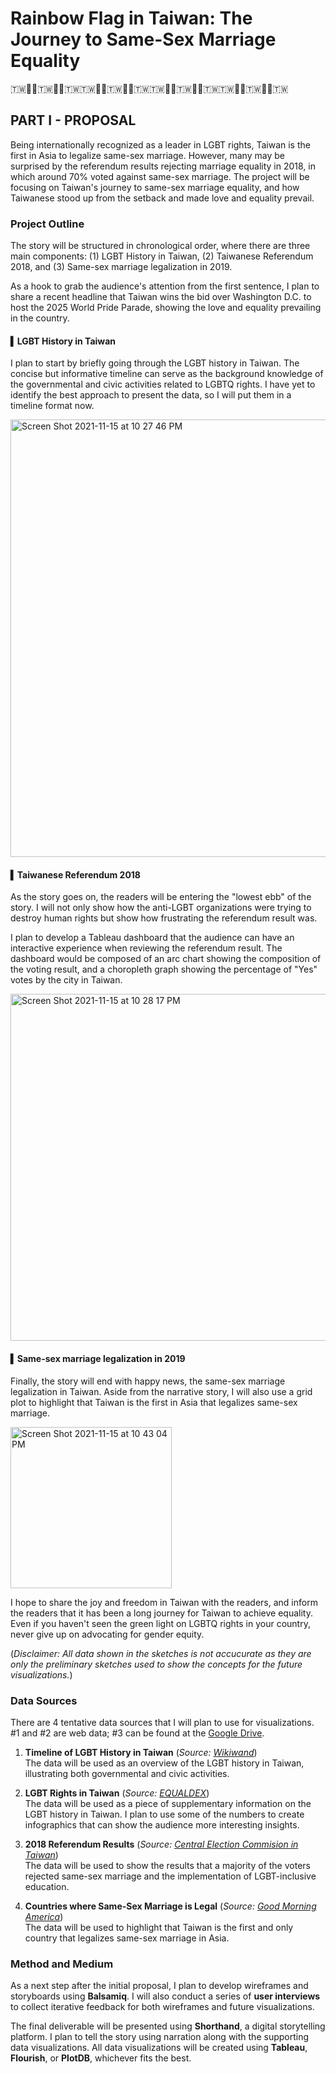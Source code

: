 # Rainbow Flag in Taiwan: The Journey to Same-Sex Marriage Equality
🇹🇼🏳️‍🌈🇹🇼🏳️‍🌈🇹🇼🇹🇼🏳️‍🌈🇹🇼🏳️‍🌈🇹🇼🇹🇼🏳️‍🌈🇹🇼🏳️‍🌈🇹🇼🇹🇼🏳️‍🌈🇹🇼🏳️‍🌈🇹🇼

## PART I - PROPOSAL
Being internationally recognized as a leader in LGBT rights, Taiwan is the first in Asia to legalize same-sex marriage. However, many may be surprised by the referendum results rejecting marriage equality in 2018, in which around 70% voted against same-sex marriage. The project will be focusing on Taiwan's journey to same-sex marriage equality, and how Taiwanese stood up from the setback and made love and equality prevail.


### Project Outline
The story will be structured in chronological order, where there are three main components: (1) LGBT History in Taiwan, (2) Taiwanese Referendum 2018, and (3) Same-sex marriage legalization in 2019.

As a hook to grab the audience's attention from the first sentence, I plan to share a recent headline that Taiwan wins the bid over Washington D.C. to host the 2025 World Pride Parade, showing the love and equality prevailing in the country.

#### ▍LGBT History in Taiwan
I plan to start by briefly going through the LGBT history in Taiwan. The concise but informative timeline can serve as the background knowledge of the governmental and civic activities related to LGBTQ rights. I have yet to identify the best approach to present the data, so I will put them in a timeline format now.

<img width="700" alt="Screen Shot 2021-11-15 at 10 27 46 PM" src="https://user-images.githubusercontent.com/89028282/141890587-3fdfc8df-d895-4c74-9e8b-ba89ec128bc6.png">

#### ▍Taiwanese Referendum 2018
As the story goes on, the readers will be entering the "lowest ebb" of the story. I will not only show how the anti-LGBT organizations were trying to destroy human rights but show how frustrating the referendum result was. 

I plan to develop a Tableau dashboard that the audience can have an interactive experience when reviewing the referendum result. The dashboard would be composed of an arc chart showing the composition of the voting result, and a choropleth graph showing the percentage of "Yes" votes by the city in Taiwan.

<img width="555" alt="Screen Shot 2021-11-15 at 10 28 17 PM" src="https://user-images.githubusercontent.com/89028282/141890625-c9704f89-a29a-4e7e-b1a8-a837b8a6f6cf.png">

#### ▍Same-sex marriage legalization in 2019
Finally, the story will end with happy news, the same-sex marriage legalization in Taiwan. Aside from the narrative story, I will also use a grid plot to highlight that Taiwan is the first in Asia that legalizes same-sex marriage.

<img width="258" alt="Screen Shot 2021-11-15 at 10 43 04 PM" src="https://user-images.githubusercontent.com/89028282/141891949-3e80c5aa-8a2d-47ed-8e8c-3766cd885384.png">

I hope to share the joy and freedom in Taiwan with the readers, and inform the readers that it has been a long journey for Taiwan to achieve equality. Even if you haven't seen the green light on LGBTQ rights in your country, never give up on advocating for gender equity.

(_Disclaimer: All data shown in the sketches is not accucurate as they are only the preliminary sketches used to show the concepts for the future visualizations._)


### Data Sources
There are 4 tentative data sources that I will plan to use for visualizations. #1 and #2 are web data; #3 can be found at the [Google Drive](https://drive.google.com/drive/folders/1HOwIGbMwNg8rr7Q6aCOx4kcbOdWwUrnT?usp=sharing).

1. **Timeline of LGBT History in Taiwan** (_Source: [Wikiwand](https://www.wikiwand.com/en/LGBT_history_in_Taiwan#/Timeline_of_LGBT_history_in_the_Republic_Of_China_/_Taiwan)_)<br>
The data will be used as an overview of the LGBT history in Taiwan, illustrating both governmental and civic activities.

2. **LGBT Rights in Taiwan** (_Source: [EQUALDEX](https://www.equaldex.com/region/taiwan)_)<br>
The data will be used as a piece of supplementary information on the LGBT history in Taiwan. I plan to use some of the numbers to create infographics that can show the audience more interesting insights.

3. **2018 Referendum Results** (_Source: [Central Election Commision in Taiwan](https://data.gov.tw/en/datasets/all)_)<br>
The data will be used to show the results that a majority of the voters rejected same-sex marriage and the implementation of LGBT-inclusive education.

4. **Countries where Same-Sex Marriage is Legal** (_Source: [Good Morning America](https://www.goodmorningamerica.com/culture/story/29-countries-sex-marriage-officially-legal-56041136)_)<br>
The data will be used to highlight that Taiwan is the first and only country that legalizes same-sex marriage in Asia.


### Method and Medium
As a next step after the initial proposal, I plan to develop wireframes and storyboards using **Balsamiq**. I will also conduct a series of **user interviews** to collect iterative feedback for both wireframes and future visualizations.

The final deliverable will be presented using **Shorthand**, a digital storytelling platform. I plan to tell the story using narration along with the supporting data visualizations. All data visualizations will be created using **Tableau**, **Flourish**, or **PlotDB**, whichever fits the best.
